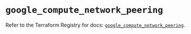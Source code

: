 # `google_compute_network_peering`

Refer to the Terraform Registry for docs: [`google_compute_network_peering`](https://registry.terraform.io/providers/hashicorp/google/6.16.0/docs/resources/compute_network_peering).
